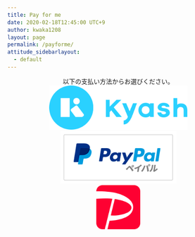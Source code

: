 ```yaml
---
title: Pay for me
date: 2020-02-18T12:45:00 UTC+9
author: kwaka1208
layout: page
permalink: /payforme/
attitude_sidebarlayout:
  - default
---
```

<div style="text-align: center; font-size: 14px;">
	以下の支払い方法からお選びください。
	<br style="margin: 15px 0;">
	<a href="/payforme/kyash/">
		<img src="/assets/images/payforme/logo_kyash.png" style="width:auto; height:100px;">
	</a>
	<br style="margin: 15px 0;">
	<a href="/payforme/paypal/">
		<img src="/assets/images/payforme/logo_paypal.png" style="width:auto; height:120px;">
	</a>
	<br style="margin: 15px 0;">
	<a href="/payforme/paypay/">
		<img src="/assets/images/payforme/logo_paypay.png" style="width:auto; height:100px;">
	</a>
</div>